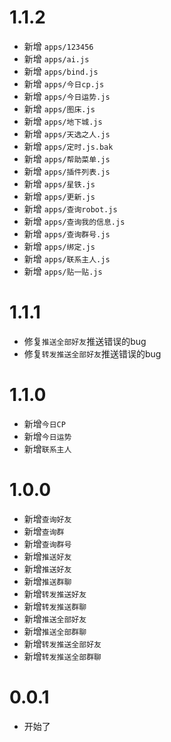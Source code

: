 # 1.1.2

- 新增 `apps/123456`
- 新增 `apps/ai.js`
- 新增 `apps/bind.js`
- 新增 `apps/今日cp.js`
- 新增 `apps/今日运势.js`
- 新增 `apps/图床.js`
- 新增 `apps/地下城.js`
- 新增 `apps/天选之人.js`
- 新增 `apps/定时.js.bak`
- 新增 `apps/帮助菜单.js`
- 新增 `apps/插件列表.js`
- 新增 `apps/星铁.js`
- 新增 `apps/更新.js`
- 新增 `apps/查询robot.js`
- 新增 `apps/查询我的信息.js`
- 新增 `apps/查询群号.js`
- 新增 `apps/绑定.js`
- 新增 `apps/联系主人.js`
- 新增 `apps/贴一贴.js`


# 1.1.1

- 修复`推送全部好友`推送错误的bug
- 修复`转发推送全部好友`推送错误的bug

# 1.1.0

- 新增`今日CP`
- 新增`今日运势`
- 新增`联系主人`

# 1.0.0

- 新增`查询好友`
- 新增`查询群`
- 新增`查询群号`
- 新增`推送好友`
- 新增`推送好友`
- 新增`推送群聊`
- 新增`转发推送好友`
- 新增`转发推送群聊`
- 新增`推送全部好友`
- 新增`推送全部群聊`
- 新增`转发推送全部好友`
- 新增`转发推送全部群聊`

# 0.0.1

- 开始了